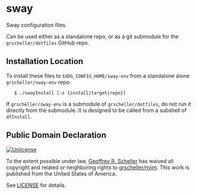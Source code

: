 # sway

Sway configuration files.

Can be used either as a standalone repo, or as a git submodule for
the `grscheller/dotfiles` GitHub repo.

## Installation Location

To install these files to `$XDG_CONFIG_HOME/sway-env` from a standalone
alone `grscheller/sway-env` repo:

```
   $ ./swayInstall [-s {install|target|repo}]
```

If `grscheller/sway-env` is a submodule of `grscheller/dotfiles`, do not
run it directly from the submodule.  It is designed to be called from
a subshell of `dfInstall`.

## Public Domain Declaration

<p xmlns:dct="http://purl.org/dc/terms/"
   xmlns:vcard="http://www.w3.org/2001/vcard-rdf/3.0#">
  <a rel="license"
     href="http://creativecommons.org/publicdomain/zero/1.0/">
     <img src="http://i.creativecommons.org/p/zero/1.0/88x31.png"
          style="border-style: none;"
          alt="Unlicense"></a>

  To the extent possible under law,
  [Geoffrey R. Scheller](https://github.com/grscheller)
  has waived all copyright and related or neighboring rights
  to [grscheller/nvim](https://github.com/grscheller/sway-env).
  This work is published from the United States of America.
</p>

See [LICENSE](LICENSE) for details.


